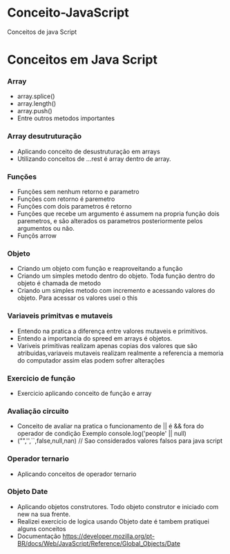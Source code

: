 # Conceito-JavaScript
Conceitos de java Script
# Conceitos em Java Script
### Array 
- array.splice()
- array.length()
- array.push()
- Entre outros metodos importantes

### Array desutruturação
- Aplicando conceito de desustruturação em arrays
- Utilizando conceitos de ...rest é array dentro de array.

### Funções
- Funções sem nenhum retorno e parametro
- Funções com retorno é  paremetro
- Funções com dois parametros é retorno
- Funções que recebe um argumento é assumem na propria função dois paremetros, e são alterados  os parametros posteriormente pelos argumentos ou não.
- Funçõs arrow 

### Objeto
- Criando um objeto com função e reaproveitando a função
- Criando um simples metodo dentro do objeto. Toda função dentro do objeto é chamada de metodo
- Criando um simples metodo com incremento e acessando valores do objeto. Para acessar os valores usei o this

### Variaveis primitvas e mutaveis
- Entendo na pratica a diferença entre valores mutaveis e primitivos.
- Entendo a importancia do spreed em arrays é objetos.
- Variveis primitivas realizam apenas copias dos valores que são atribuidas,variaveis mutaveis realizam realmente a referencia a memoria do computador assim elas podem sofrer alterações 

### Exercicio de função
- Exercicio aplicando conceito de função e array

### Avaliação circuito
- Conceito de avaliar na pratica o funcionamento de || é && fora do operador de condição  Exemplo console.log('people' || null)
- ("",'',``,false,null,nan) // Sao considerados valores falsos para java script

### Operador ternario
- Aplicando conceitos de operador ternario

### Objeto Date
- Aplicando objetos construtores. Todo objeto construtor e iniciado com new na sua frente.
- Realizei exercicio de logica usando Objeto date é tambem pratiquei alguns conceitos 
- Documentação https://developer.mozilla.org/pt-BR/docs/Web/JavaScript/Reference/Global_Objects/Date




